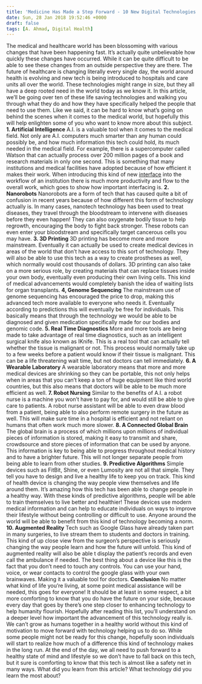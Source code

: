 ```yaml
---
title: 'Medicine Has Made a Step Forward - 10 New Digital Technologies That Help Save Lives'
date: Sun, 28 Jan 2018 19:52:46 +0000
draft: false
tags: [A. Ahmad, Digital Health]
---
```


The medical and healthcare world has been blossoming with various changes that have been happening fast. It’s actually quite unbelievable how quickly these changes have occurred. While it can be quite difficult to be able to see these changes from an outside perspective they are there. The future of healthcare is changing literally every single day, the world around health is evolving and new tech is being introduced to hospitals and care units all over the world. These technologies might range in size, but they all have a deep rooted need in the world today as we know it. In this article, we’ll be going over ten of these life saving technologies and walking you through what they do and how they have specifically helped the people that need to use them. Like we said, it can be hard to know what’s going on behind the scenes when it comes to the medical world, but hopefully this will help enlighten some of you who want to know more about this subject. **1\. Artificial Intelligence** A.I. is a valuable tool when it comes to the medical field. Not only are A.I. computers much smarter than any human could possibly be, and how much information this tech could hold, its much needed in the medical field. For example, there is a supercomputer called Watson that can actually process over 200 million pages of a book and research materials in only one second. This is something that many institutions and medical facilities have adopted because of how efficient it makes their work. When introducing this kind of new [interface](http://designingflicks.com/ideas/what-is-interface.html) into the workflow of an institution there is much more productivity and flow to the overall work, which goes to show how important interfacing is. **2\. Nanorobots** Nanorobots are a form of tech that has caused quite a bit of confusion in recent years because of how different this form of technology actually is. In many cases, nanotech technology has been used to treat diseases, they travel through the bloodstream to intervene with diseases before they even happen! They can also oxygenate bodily tissue to help regrowth, encouraging the body to fight back stronger. These robots can even enter your bloodstream and specifically target cancerous cells you may have. **3\. 3D Printing** 3D printing has become more and more mainstream. Eventually it can actually be used to create medical devices in areas of the world that don’t have access to this sort of technology. They will also be able to use this tech as a way to create prostheses as well, which normally would cost thousands of dollars. 3D printing can also take on a more serious role, by creating materials that can replace tissues inside your own body, eventually even producing their own living cells. This kind of medical advancements would completely banish the idea of waiting lists for organ transplants. **4, Genome Sequencing** The mainstream use of genome sequencing has encouraged the price to drop, making this advanced tech more available to everyone who needs it. Eventually according to predictions this will eventually be free for individuals. This basically means that through the technology we would be able to be diagnosed and given medication specifically made for our bodies and genomic code. **5\. Real Time Diagnostics** More and more tools are being made to take advantage of real time diagnostics, such as an intelligent surgical knife also known as IKnife. This is a real tool that can actually tell whether the tissue is malignant or not. This process would normally take up to a few weeks before a patient would know if their tissue is malignant. This can be a life threatening wait time, but not doctors can tell immediately. **6\. A Wearable Laboratory** A wearable laboratory means that more and more medical devices are shrinking so they can be portable, this not only helps when in areas that you can’t keep a ton of huge equipment like third world countries, but this also means that doctors will be able to be much more efficient as well. **7\. Robot Nursing** Similar to the benefits of A.I. a robot nurse is a machine you won’t have to pay for, and would still be able to give care to patients. A robot nurse assistant will be able to even draw blood from a patient, being able to also perform remote surgery in the future as well. This will make sure time in a hospital is efficient and not reliant on humans that often work much more slower. **8\. A Connected Global Brain** The global brain is a process of which millions upon millions of individual pieces of information is stored, making it easy to transmit and share, crowdsource and store pieces of information that can be used by anyone. This information is key to being able to progress throughout medical history and to have a brighter future. This will not longer separate people from being able to learn from other studies. **9\. Predictive Algorithms** Simple devices such as FitBit, Shine, or even Lumosity are not all that simple. They tell you have to design and live a healthy life to keep you on track. This kind of health device is changing the way people view themselves and life around them. It’s amazing how this tech has been able to change people in a healthy way. With these kinds of predictive algorithms, people will be able to train themselves to live better and healthier! These devices use modern medical information and can help to educate individuals on ways to improve their lifestyle without being controlling or difficult to use. Anyone around the world will be able to benefit from this kind of technology becoming a norm. **10\. Augmented Reality** Tech such as Google Glass have already taken part in many surgeries, to live stream them to students and doctors in training. This kind of up close view from the surgeon’s perspective is seriously changing the way people learn and how the future will unfold. This kind of augmented reality will also be able t display the patient’s records and even call the ambulance if needed. The best thing about a device like this is the fact that you don’t need to touch any controls. You can use your hand, voice, or wear contacts to control the google glass with your own brainwaves. Making it a valuable tool for doctors. **Conclusion** No matter what kind of life you’re living, at some point medical assistance will be needed, this goes for everyone! It should be at least in some respect, a bit more comforting to know that you do have the future on your side, because every day that goes by there’s one step closer to enhancing technology to help humanity flourish. Hopefully after reading this list, you’ll understand on a deeper level how important the advancement of this technology really is. We can’t grow as humans together in a healthy world without this kind of motivation to move forward with technology helping us to do so. While some people might not be ready for this change, hopefully soon individuals will start to realize how much of a difference this kind of technology makes in the long run. At the end of the day, we all need to push forward to a healthy state of mind and lifestyle so we don’t have to fall back on this tech, but it sure is comforting to know that this tech is almost like a safety net in many ways. What did you learn from this article? What technology did you learn the most about?